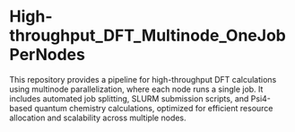 # High-throughput_DFT_Multinode_OneJobPerNodes
This repository provides a pipeline for high-throughput DFT calculations using multinode parallelization, where each node runs a single job. It includes automated job splitting, SLURM submission scripts, and Psi4-based quantum chemistry calculations, optimized for efficient resource allocation and scalability across multiple nodes.
